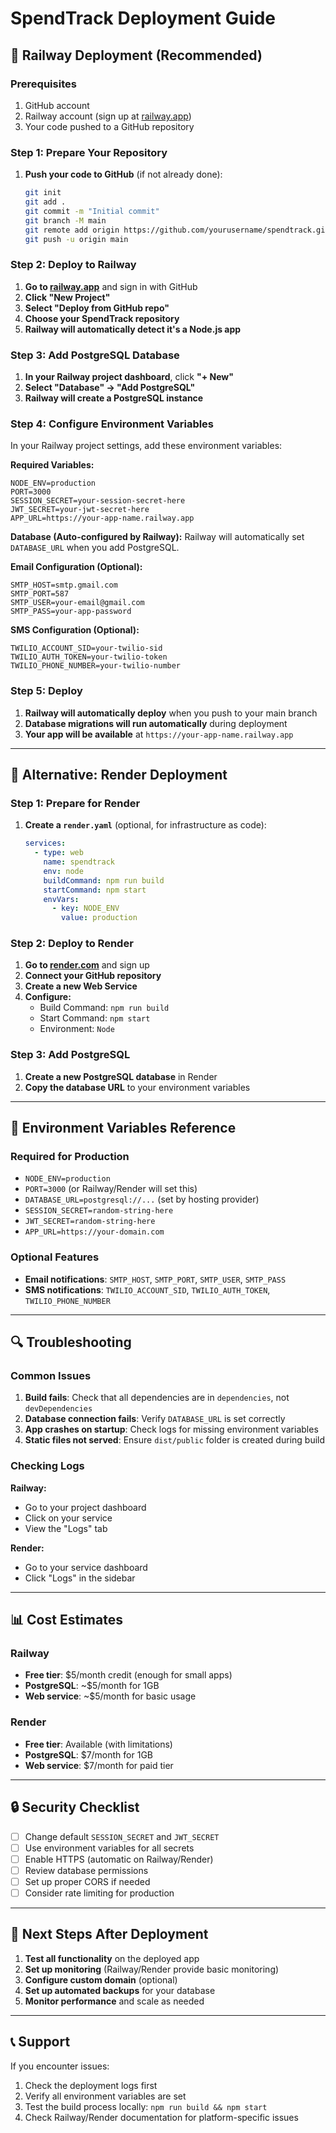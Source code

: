 # SpendTrack Deployment Guide

## 🚀 Railway Deployment (Recommended)

### Prerequisites

1. GitHub account
2. Railway account (sign up at [railway.app](https://railway.app))
3. Your code pushed to a GitHub repository

### Step 1: Prepare Your Repository

1. **Push your code to GitHub** (if not already done):
   ```bash
   git init
   git add .
   git commit -m "Initial commit"
   git branch -M main
   git remote add origin https://github.com/yourusername/spendtrack.git
   git push -u origin main
   ```

### Step 2: Deploy to Railway

1. **Go to [railway.app](https://railway.app)** and sign in with GitHub
2. **Click "New Project"**
3. **Select "Deploy from GitHub repo"**
4. **Choose your SpendTrack repository**
5. **Railway will automatically detect it's a Node.js app**

### Step 3: Add PostgreSQL Database

1. **In your Railway project dashboard**, click **"+ New"**
2. **Select "Database" → "Add PostgreSQL"**
3. **Railway will create a PostgreSQL instance**

### Step 4: Configure Environment Variables

In your Railway project settings, add these environment variables:

**Required Variables:**

```
NODE_ENV=production
PORT=3000
SESSION_SECRET=your-session-secret-here
JWT_SECRET=your-jwt-secret-here
APP_URL=https://your-app-name.railway.app
```

**Database (Auto-configured by Railway):**
Railway will automatically set `DATABASE_URL` when you add PostgreSQL.

**Email Configuration (Optional):**

```
SMTP_HOST=smtp.gmail.com
SMTP_PORT=587
SMTP_USER=your-email@gmail.com
SMTP_PASS=your-app-password
```

**SMS Configuration (Optional):**

```
TWILIO_ACCOUNT_SID=your-twilio-sid
TWILIO_AUTH_TOKEN=your-twilio-token
TWILIO_PHONE_NUMBER=your-twilio-number
```

### Step 5: Deploy

1. **Railway will automatically deploy** when you push to your main branch
2. **Database migrations will run automatically** during deployment
3. **Your app will be available** at `https://your-app-name.railway.app`

---

## 🔄 Alternative: Render Deployment

### Step 1: Prepare for Render

1. **Create a `render.yaml`** (optional, for infrastructure as code):
   ```yaml
   services:
     - type: web
       name: spendtrack
       env: node
       buildCommand: npm run build
       startCommand: npm start
       envVars:
         - key: NODE_ENV
           value: production
   ```

### Step 2: Deploy to Render

1. **Go to [render.com](https://render.com)** and sign up
2. **Connect your GitHub repository**
3. **Create a new Web Service**
4. **Configure:**
   - Build Command: `npm run build`
   - Start Command: `npm start`
   - Environment: `Node`

### Step 3: Add PostgreSQL

1. **Create a new PostgreSQL database** in Render
2. **Copy the database URL** to your environment variables

---

## 🔧 Environment Variables Reference

### Required for Production

- `NODE_ENV=production`
- `PORT=3000` (or Railway/Render will set this)
- `DATABASE_URL=postgresql://...` (set by hosting provider)
- `SESSION_SECRET=random-string-here`
- `JWT_SECRET=random-string-here`
- `APP_URL=https://your-domain.com`

### Optional Features

- **Email notifications**: `SMTP_HOST`, `SMTP_PORT`, `SMTP_USER`, `SMTP_PASS`
- **SMS notifications**: `TWILIO_ACCOUNT_SID`, `TWILIO_AUTH_TOKEN`, `TWILIO_PHONE_NUMBER`

---

## 🔍 Troubleshooting

### Common Issues

1. **Build fails**: Check that all dependencies are in `dependencies`, not `devDependencies`
2. **Database connection fails**: Verify `DATABASE_URL` is set correctly
3. **App crashes on startup**: Check logs for missing environment variables
4. **Static files not served**: Ensure `dist/public` folder is created during build

### Checking Logs

**Railway:**

- Go to your project dashboard
- Click on your service
- View the "Logs" tab

**Render:**

- Go to your service dashboard
- Click "Logs" in the sidebar

---

## 📊 Cost Estimates

### Railway

- **Free tier**: $5/month credit (enough for small apps)
- **PostgreSQL**: ~$5/month for 1GB
- **Web service**: ~$5/month for basic usage

### Render

- **Free tier**: Available (with limitations)
- **PostgreSQL**: $7/month for 1GB
- **Web service**: $7/month for paid tier

---

## 🔒 Security Checklist

- [ ] Change default `SESSION_SECRET` and `JWT_SECRET`
- [ ] Use environment variables for all secrets
- [ ] Enable HTTPS (automatic on Railway/Render)
- [ ] Review database permissions
- [ ] Set up proper CORS if needed
- [ ] Consider rate limiting for production

---

## 🚀 Next Steps After Deployment

1. **Test all functionality** on the deployed app
2. **Set up monitoring** (Railway/Render provide basic monitoring)
3. **Configure custom domain** (optional)
4. **Set up automated backups** for your database
5. **Monitor performance** and scale as needed

---

## 📞 Support

If you encounter issues:

1. Check the deployment logs first
2. Verify all environment variables are set
3. Test the build process locally: `npm run build && npm start`
4. Check Railway/Render documentation for platform-specific issues
